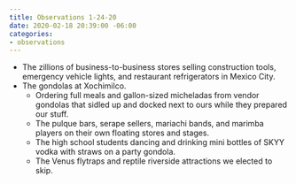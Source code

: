 ```yaml
---
title: Observations 1-24-20
date: 2020-02-18 20:39:00 -06:00
categories:
- observations
---
```


- The zillions of business-to-business stores selling construction tools, emergency vehicle lights, and restaurant refrigerators in Mexico City.
- The gondolas at Xochimilco.
	- Ordering full meals and gallon-sized micheladas from vendor gondolas that sidled up and docked next to ours while they prepared our stuff.
	- The pulque bars, serape sellers, mariachi bands, and marimba players on their own floating stores and stages.
	- The high school students dancing and drinking mini bottles of SKYY vodka with straws on a party gondola.
	- The Venus flytraps and reptile riverside attractions we elected to skip.